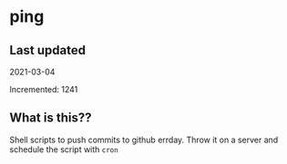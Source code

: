 # ping

## Last updated
2021-03-04

Incremented: 1241

## What is this??
Shell scripts to push commits to github errday. Throw it on a server and schedule the script with `cron`
